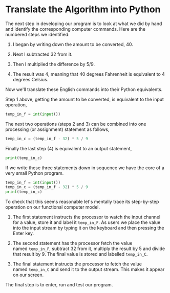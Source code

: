 # Translate the Algorithm into Python

The next step in developing our program is to look at what we did by
hand and identify the corresponding computer commands. Here are the
numbered steps we identified:

1.  I began by writing down the amount to be converted, 40.

2.  Next I subtracted 32 from it.

3.  Then I multiplied the difference by 5/9.

4.  The result was 4, meaning that 40 degrees Fahrenheit is equivalent
    to 4 degrees Celsius.

Now we'll translate these English commands into their Python
equivalents.

Step 1 above, getting the amount to be converted, is equivalent to the
input operation,

```python
temp_in_f = int(input())
```
The next two operations (steps 2 and 3) can be combined into one
processing (or assignment) statement as follows,

```python
temp_in_c = (temp_in_f - 32) * 5 / 9
```
Finally the last step (4) is equivalent to an output statement,

```python
print(temp_in_c)
```
If we write these three statements down in sequence we have the core of
a very small Python program.

```python
temp_in_f = int(input())
temp_in_c = (temp_in_f - 32) * 5 / 9
print(temp_in_c)
```
To check that this seems reasonable let's mentally trace its
step-by-step operation on our functional computer model.

1.  The first statement instructs the processor to watch the input
    channel for a value, store it and label it `temp_in_F`. As users we
    place the value into the input stream by typing it on the keyboard
    and then pressing the Enter key.

2.  The second statement has the processor fetch the value
    named `temp_in_F`, subtract 32 from it, multiply the result by 5 and
    divide that result by 9. The final value is stored and
    labelled `temp_in_C`.

3.  The final statement instructs the processor to fetch the value
    named `temp_in_C` and send it to the output stream. This makes it
    appear on our screen.

The final step is to enter, run and test our program.

